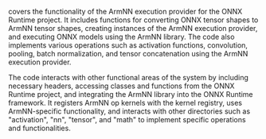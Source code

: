 covers the functionality of the ArmNN execution provider for the ONNX Runtime project. It includes functions for converting ONNX tensor shapes to ArmNN tensor shapes, creating instances of the ArmNN execution provider, and executing ONNX models using the ArmNN library. The code also implements various operations such as activation functions, convolution, pooling, batch normalization, and tensor concatenation using the ArmNN execution provider. 

The code interacts with other functional areas of the system by including necessary headers, accessing classes and functions from the ONNX Runtime project, and integrating the ArmNN library into the ONNX Runtime framework. It registers ArmNN op kernels with the kernel registry, uses ArmNN-specific functionality, and interacts with other directories such as "activation", "nn", "tensor", and "math" to implement specific operations and functionalities.